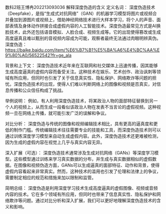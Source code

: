数科2班王博冉202213093036
解释深度伪造的含义
定义名词：
深度伪造技术（Deepfake），是指“生成式对抗网络”（GAN）的机器学习模型将图片或视频合并叠加到源图片或视频上，借助神经网络技术进行大样本学习，将个人的声音、面部表情及身体动作拼接合成虚假内容的人工智能技术。深度伪造最常见方式是AI换脸技术，此外还包括语音模拟、人脸合成、视频生成等。它的出现使得篡改或生成高度逼真且难以甄别的音视频内容成为可能，观察者最终无法通过肉眼明辨真伪。
深度伪造：<https://baike.baidu.com/item/%E6%B7%B1%E5%BA%A6%E4%BC%AA%E9%80%A0/56522542?fr=ge_ala>

背景和上下文：
深度伪造技术近年来在互联网和社交媒体上迅速传播，因其能够生成高度逼真的虚假内容而备受关注。这种技术在娱乐、艺术创作、政治讽刺等领域有所应用，但同时也引发了关于信息真实性、隐私保护、网络欺诈等问题的担忧。深度伪造技术的出现，使得人们难以判断网络上的图像和视频是否真实，对信息传播和公众信任构成了挑战。

举例说明：
例如，有人利用深度伪造技术，将某政治人物的面部特征替换到另一个人的视频上，从而生成一段看似该政治人物在发表不当言论的虚假视频。这种视频一旦在网络上传播，就可能引发广泛的误解和争议。

对比分析：
深度伪造与传统的图像和视频编辑技术相比，具有更高的逼真度和更低的制作门槛。传统编辑技术往往需要专业的技能和工具，而深度伪造技术则可以通过训练深度学习模型来自动生成虚假内容。此外，深度伪造技术还更难被检测，因为生成的虚假内容在视觉上几乎与真实内容无异。

深入扩展（可选）：
深度伪造技术通常涉及生成对抗网络（GANs）等深度学习模型。这些模型通过训练来学习真实数据的分布，并生成与真实数据相似的虚假数据。在图像和视频伪造方面，GANs可以生成逼真的面部特征、动作和背景，使得虚假内容看起来非常真实。然而，这种技术的滥用也引发了伦理和法律上的争议，需要制定相应的规范和措施来加以限制和监管。

简明总结：
深度伪造是利用深度学习技术生成高度逼真的虚假图像、视频或音频内容的技术。它在多个领域有所应用，但同时也带来了信息真实性、隐私保护和网络欺诈等问题。通过对比分析和深入扩展，我们可以更好地理解深度伪造技术的含义和影响。
